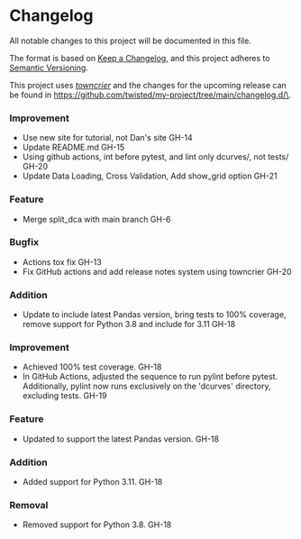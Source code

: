# Changelog

All notable changes to this project will be documented in this file.

The format is based on [Keep a Changelog](https://keepachangelog.com/en/1.0.0/), and this project adheres to [Semantic Versioning](https://semver.org/spec/v2.0.0.html).

This project uses [*towncrier*](https://towncrier.readthedocs.io/) and the changes for the upcoming release can be found in <https://github.com/twisted/my-project/tree/main/changelog.d/\>.

<!-- towncrier release notes start -->


### Improvement

- Use new site for tutorial, not Dan's site GH-14
- Update README.md GH-15
- Using github actions, int before pytest, and lint only dcurves/, not tests/ GH-20
- Update Data Loading, Cross Validation, Add show_grid option GH-21


### Feature

- Merge split_dca with main branch GH-6


### Bugfix

- Actions tox fix GH-13
- Fix GitHub actions and add release notes system using towncrier GH-20


### Addition

- Update to include latest Pandas version, bring tests to 100% coverage, remove support for Python 3.8 and include for 3.11 GH-18


### Improvement

- Achieved 100% test coverage. GH-18
- In GitHub Actions, adjusted the sequence to run pylint before pytest. Additionally, pylint now runs exclusively on the 'dcurves' directory, excluding tests. GH-19


### Feature

- Updated to support the latest Pandas version. GH-18


### Addition

- Added support for Python 3.11. GH-18


### Removal

- Removed support for Python 3.8. GH-18
